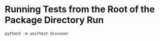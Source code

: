 
# Running Tests from the Root of the Package Directory Run

```python3
python3 -m unittest discover
```